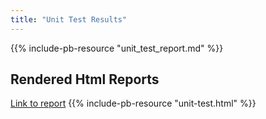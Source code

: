 ```yaml
---
title: "Unit Test Results"
---
```


{{% include-pb-resource "unit_test_report.md" %}}

## Rendered Html Reports

[Link to report](unit-test/unit-test.html)
{{% include-pb-resource "unit-test.html" %}}